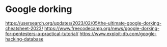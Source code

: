 # Google dorking

https://usersearch.org/updates/2023/02/05/the-ultimate-google-dorking-cheatsheet-2023/
https://www.freecodecamp.org/news/google-dorking-for-pentesters-a-practical-tutorial/
https://www.exploit-db.com/google-hacking-database


